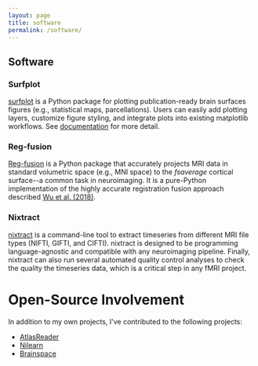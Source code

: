 ```yaml
---
layout: page
title: software
permalink: /software/
---
```


## Software

### Surfplot

[surfplot](https://github.com/danjgale/surfplot) is a Python package for plotting publication-ready brain surfaces figures (e.g., statistical maps, parcellations). Users can easily add plotting layers, customize figure styling, and integrate plots into existing matplotlib workflows. See [documentation](https://surfplot.readthedocs.io/en/latest/) for more detail.
 
### Reg-fusion

[Reg-fusion](https://github.com/danjgale/reg-fusion) is a Python package that accurately projects MRI data in standard volumetric space (e.g., MNI space) to the *fsaverage* cortical surface--a common task in neuroimaging. It is a pure-Python implementation of the highly accurate registration fusion approach described [Wu et al. (2018)](https://onlinelibrary.wiley.com/doi/full/10.1002/hbm.24213). 

### Nixtract

[nixtract](https://github.com/danjgale/nixtract) is a command-line tool to extract timeseries from different MRI file types (NIFTI, GIFTI, and CIFTI). nixtract is designed to be programming language-agnostic and compatible with any neuroimaging pipeline. Finally, nixtract can also run several automated quality control analyses to check the quality the timeseries data, which is a critical step in any fMRI project.

# Open-Source Involvement

In addition to my own projects, I've contributed to the following projects:

- [AtlasReader](https://github.com/miykael/atlasreader)
- [Nilearn](https://nilearn.github.io/index.html)
- [Brainspace](https://github.com/MICA-MNI/BrainSpace)